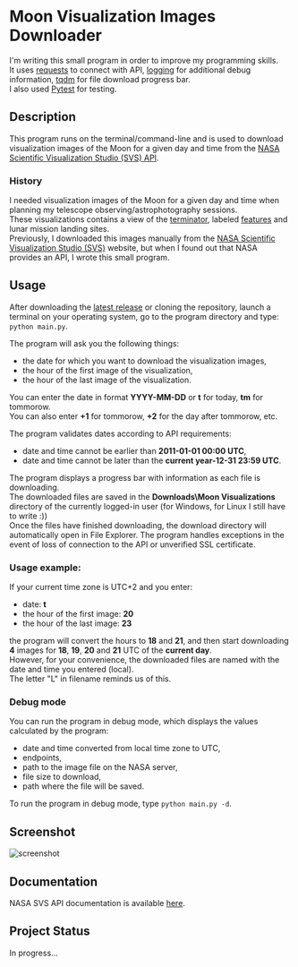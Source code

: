# Moon Visualization Images Downloader
I'm writing this small program in order to improve my programming skills.\
It uses [requests](https://requests.readthedocs.io/en/latest/) to connect with API,
[logging](https://docs.python.org/3/library/logging.html) for additional debug information,
[tqdm](https://tqdm.github.io/) for file download progress bar.\
I also used [Pytest](https://docs.pytest.org/) for testing.

## Description
This program runs on the terminal/command-line and is used to download visualization images of the Moon
for a given day and time from the [NASA Scientific Visualization Studio (SVS) API](https://nasaviz.gsfc.nasa.gov/help/#apis-dialamoon).

### History
I needed visualization images of the Moon for a given day and time when planning my telescope
observing/astrophotography sessions.\
These visualizations contains a view of the [terminator](https://en.wikipedia.org/wiki/Terminator_(solar)#Lunar_terminator),
labeled [features](https://en.wikipedia.org/wiki/List_of_lunar_features) and lunar mission landing sites.\
Previously, I downloaded this images manually from the
[NASA Scientific Visualization Studio (SVS)](https://svs.gsfc.nasa.gov/gallery/moonphase/) website, but when I found out
that NASA provides an API, I wrote this small program.

## Usage
After downloading the [latest release](https://github.com/arkadiusz-l/moon-visualization-images-downloader/releases/latest) or cloning the repository, launch a terminal on your operating system,
go to the program directory and type:
`python main.py`.

The program will ask you the following things:
- the date for which you want to download the visualization images,
- the hour of the first image of the visualization,
- the hour of the last image of the visualization.

You can enter the date in format **YYYY-MM-DD** or **t** for today, **tm** for tommorow.\
You can also enter **+1** for tommorow, **+2** for the day after tommorow, etc.

The program validates dates according to API requirements:
- date and time cannot be earlier than **2011-01-01 00:00 UTC**,
- date and time cannot be later than the **current year-12-31 23:59 UTC**.

The program displays a progress bar with information as each file is downloading.\
The downloaded files are saved in the **Downloads\Moon Visualizations** directory of the currently logged-in user
(for Windows, for Linux I still have to write :))\
Once the files have finished downloading, the download directory will automatically open in File Explorer.
The program handles exceptions in the event of loss of connection to the API or unverified SSL certificate.

### Usage example:
If your current time zone is UTC+2 and you enter:
- date: **t**
- the hour of the first image: **20**
- the hour of the last image: **23**

the program will convert the hours to **18** and **21**, and then start downloading **4** images for
**18**, **19**, **20** and **21** UTC of the **current day**.\
However, for your convenience, the downloaded files are named with the date and time you entered (local).\
The letter "L" in filename reminds us of this.

### Debug mode
You can run the program in debug mode, which displays the values calculated by the program:
- date and time converted from local time zone to UTC,
- endpoints,
- path to the image file on the NASA server,
- file size to download,
- path where the file will be saved.

To run the program in debug mode, type `python main.py -d`.

## Screenshot
![screenshot](https://github.com/arkadiusz-l/moon-visualization-images-downloader/assets/104087320/10039636-7610-4d13-b755-b7322b8be462)

## Documentation
NASA SVS API documentation is available [here](https://nasaviz.gsfc.nasa.gov/help/#apis-dialamoon).

## Project Status
In progress...
